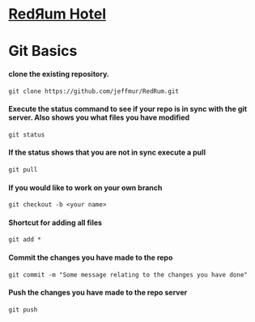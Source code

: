 # [RedЯum Hotel](https://jeffmur.github.io/RedRumHotel)

# Git Basics

#### clone the existing repository.
`git clone https://github.com/jeffmur/RedRum.git`

#### Execute the status command to see if your repo is in sync with the git server. Also shows you what files you have modified
`git status`

#### If the status shows that you are not in sync execute a pull
`git pull`

#### If you would like to work on your own branch
`git checkout -b <your name>`

#### Shortcut for adding all files
`git add *`

#### Commit the changes you have made to the repo
`git commit -m "Some message relating to the changes you have done"`

#### Push the changes you have made to the repo server
`git push`
